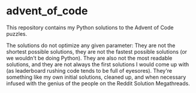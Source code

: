 # advent_of_code
This repository contains my Python solutions to the Advent of Code puzzles.

The solutions do not optimize any given parameter: They are not the shortest possible solutions, they are not the fastest possible solutions (or we wouldn't be doing Python). They are also not the most readable solutions, and they are not always the first solutions I would come up with (as leaderboard rushing code tends to be full of eyesores). They're something like my own initial solutions, cleaned up, and when necessary infused with the genius of the people on the Reddit Solution Megathreads.
